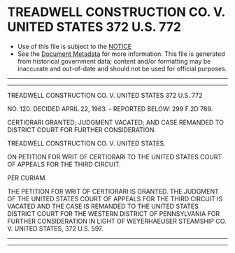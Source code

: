 ---
---

# TREADWELL CONSTRUCTION CO. V. UNITED STATES 372 U.S. 772

* Use of this file is subject to the [NOTICE](https://github.com/publicdocs/notice/blob/master/NOTICE)
* See the [Document Metadata](../../../) for more information.
  This file is generated from historical government data; content and/or formatting may be inaccurate and out-of-date and should not be used for official purposes.

----------
----------

TREADWELL CONSTRUCTION CO. V. UNITED STATES 372 U.S. 772

NO. 120.  DECIDED APRIL 22, 1963.  - REPORTED BELOW:  299 F.2D 789.

CERTIORARI GRANTED; JUDGMENT VACATED; AND CASE REMANDED TO DISTRICT COURT FOR FURTHER CONSIDERATION.

TREADWELL CONSTRUCTION CO. V. UNITED STATES.

ON PETITION FOR WRIT OF CERTIORARI TO THE UNITED STATES COURT OF APPEALS FOR THE THIRD CIRCUIT.

PER CURIAM.

THE PETITION FOR WRIT OF CERTIORARI IS GRANTED.  THE JUDGMENT OF THE UNITED STATES COURT OF APPEALS FOR THE THIRD CIRCUIT IS VACATED AND THE CASE IS REMANDED TO THE UNITED STATES DISTRICT COURT FOR THE WESTERN DISTRICT OF PENNSYLVANIA FOR FURTHER CONSIDERATION IN LIGHT OF WEYERHAEUSER STEAMSHIP CO. V. UNITED STATES, 372 U.S. 597.


----------
----------

